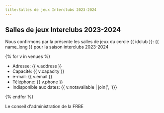 ```yaml
---
title:Salles de jeux Interclubs 2023-2024
---
```

## Salles de jeux Interclubs 2023-2024

Nous confirmons par la présente les salles de jeux du cercle {{ idclub }}:  {{ name_long }} pour la saison interclubs 2023-2024

{% for v in venues %}

 - Adresse: {{ v.address }}
 - Capacité: {{ v.capacity }}
 - e-mail: {{ v.email }}
 - Téléphone: {{ v.phone }}
 - Indisponible aux dates: {{ v.notavailable | join(', ')}}


{% endfor %}

Le conseil d'administration de la FRBE
